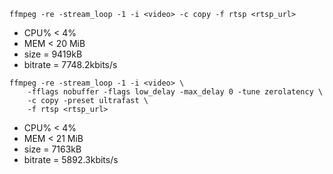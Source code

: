 ``` 
ffmpeg -re -stream_loop -1 -i <video> -c copy -f rtsp <rtsp_url>
```
- CPU% < 4%
- MEM < 20 MiB
- size = 9419kB 
- bitrate = 7748.2kbits/s


```
ffmpeg -re -stream_loop -1 -i <video> \
    -fflags nobuffer -flags low_delay -max_delay 0 -tune zerolatency \
    -c copy -preset ultrafast \
    -f rtsp <rtsp_url>
```
- CPU% < 4%
- MEM < 21 MiB
- size = 7163kB  
- bitrate = 5892.3kbits/s
